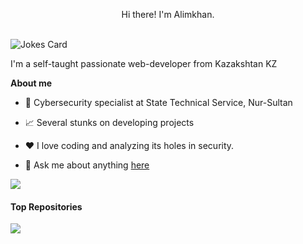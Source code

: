 <p align="center">Hi there! I'm Alimkhan.</p>

<br />

<img src="https://readme-jokes.vercel.app/api?hideBorder&theme=watermelon" alt="Jokes Card" />

I'm a self-taught passionate web-developer from Kazakshtan KZ

**About me**

- 💼 Cybersecurity specialist at State Technical Service, Nur-Sultan

- 📈 Several stunks on developing projects

- ❤️ I love coding and analyzing its holes in security.

- 💬 Ask me about anything [here](https://instagram.com/alimkh_n)

   


<a href="https://github.com/anuraghazra/github-readme-stats"><img align="center" src="https://github-readme-stats.vercel.app/api/top-langs/?username=alimkhanakimzhan&layout=compact&theme=buefy&hide_border=true" /></a> 


#### Top Repositories


<a href="https://github.com/alimkhanakimzhan/certs">
  <img align="center" src="https://github-readme-stats.vercel.app/api/pin/?username=alimkhanakimzhan&repo=certs&theme=buefy" />
</a>


<br />
<br />

